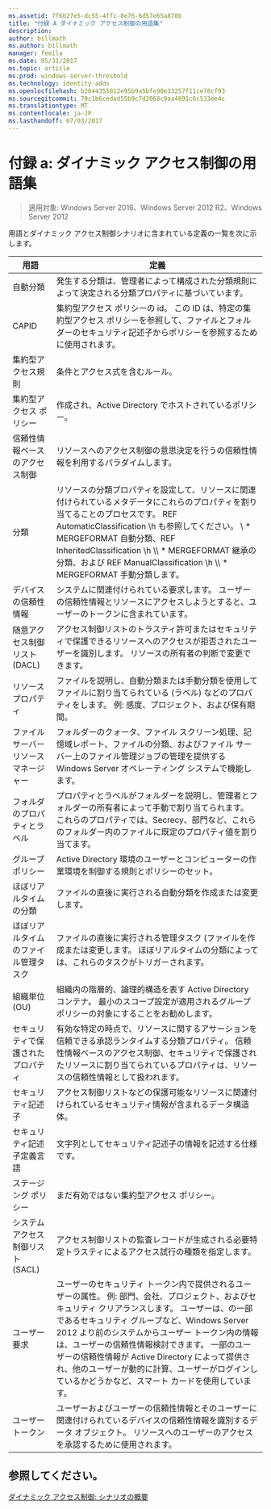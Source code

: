 ```yaml
---
ms.assetid: 7f6b27e5-dc55-4ffc-8e76-6d57e65a870b
title: "付録 A ダイナミック アクセス制御の用語集"
description: 
author: billmath
ms.author: billmath
manager: femila
ms.date: 05/31/2017
ms.topic: article
ms.prod: windows-server-threshold
ms.technology: identity-adds
ms.openlocfilehash: b2044355812e95b9a5bfe90e33257f11ce78cf93
ms.sourcegitcommit: 70c1b6cedad55b9c7d2068c9aa4891c6c533ee4c
ms.translationtype: MT
ms.contentlocale: ja-JP
ms.lasthandoff: 07/03/2017
---
```

# <a name="appendix-a-dynamic-access-control-glossary"></a>付録 a: ダイナミック アクセス制御の用語集

>適用対象: Windows Server 2016、Windows Server 2012 R2、Windows Server 2012

用語とダイナミック アクセス制御シナリオに含まれている定義の一覧を次に示します。  
  
|用語|定義|  
|--------|--------------|  
|自動分類|発生する分類は、管理者によって構成された分類規則によって決定される分類プロパティに基づいています。|  
|CAPID|集約型アクセス ポリシーの id。 この ID は、特定の集約型アクセス ポリシーを参照して、ファイルとフォルダーのセキュリティ記述子からポリシーを参照するために使用されます。|  
|集約型アクセス規則|条件とアクセス式を含むルール。|  
|集約型アクセス ポリシー|作成され、Active Directory でホストされているポリシー。|  
|信頼性情報ベースのアクセス制御|リソースへのアクセス制御の意思決定を行うの信頼性情報を利用するパラダイムします。|  
|分類|リソースの分類プロパティを設定して、リソースに関連付けられているメタデータにこれらのプロパティを割り当てることのプロセスです。 REF AutomaticClassification \h も参照してください。 \\ * MERGEFORMAT 自動分類、REF InheritedClassification \h \\\ * MERGEFORMAT 継承の分類、および REF ManualClassification \h \\\ * MERGEFORMAT 手動分類します。|  
|デバイスの信頼性情報|システムに関連付けられている要求します。  ユーザーの信頼性情報とリソースにアクセスしようとすると、ユーザーのトークンに含まれています。|  
|随意アクセス制御リスト (DACL)|アクセス制御リストのトラスティ許可またはセキュリティで保護できるリソースへのアクセスが拒否されたユーザーを識別します。 リソースの所有者の判断で変更できます。|  
|リソース プロパティ|ファイルを説明し、自動分類または手動分類を使用してファイルに割り当てられている (ラベル) などのプロパティをします。 例: 感度、プロジェクト、および保有期間。|  
|ファイル サーバー リソース マネージャー|フォルダーのクォータ、ファイル スクリーン処理、記憶域レポート、ファイルの分類、およびファイル サーバー上のファイル管理ジョブの管理を提供する Windows Server オペレーティング システムで機能します。|  
|フォルダのプロパティとラベル|プロパティとラベルがフォルダーを説明し、管理者とフォルダーの所有者によって手動で割り当てられます。 これらのプロパティでは、Secrecy、部門など、これらのフォルダー内のファイルに既定のプロパティ値を割り当てます。|  
|グループ ポリシー|Active Directory 環境のユーザーとコンピューターの作業環境を制御する規則とポリシーのセット。|  
|ほぼリアルタイムの分類|ファイルの直後に実行される自動分類を作成または変更します。|  
|ほぼリアルタイムのファイル管理タスク|ファイルの直後に実行される管理タスク (ファイルを作成または変更します。 ほぼリアルタイムの分類によっては、これらのタスクがトリガーされます。|  
|組織単位 (OU)|組織内の階層的、論理的構造を表す Active Directory コンテナ。 最小のスコープ設定が適用されるグループ ポリシーの対象にすることをお勧めします。|  
|セキュリティで保護されたプロパティ|有効な特定の時点で、リソースに関するアサーションを信頼できる承認ランタイムする分類プロパティ。 信頼性情報ベースのアクセス制御、セキュリティで保護されたリソースに割り当てられているプロパティは、リソースの信頼性情報として扱われます。|  
|セキュリティ記述子|アクセス制御リストなどの保護可能なリソースに関連付けられているセキュリティ情報が含まれるデータ構造体。|  
|セキュリティ記述子定義言語|文字列としてセキュリティ記述子の情報を記述する仕様です。|  
|ステージング ポリシー|まだ有効ではない集約型アクセス ポリシー。|  
|システム アクセス制御リスト (SACL)|アクセス制御リストの監査レコードが生成される必要特定トラスティによるアクセス試行の種類を指定します。|  
|ユーザー要求|ユーザーのセキュリティ トークン内で提供されるユーザーの属性。 例: 部門、会社、プロジェクト、およびセキュリティ クリアランスします。  ユーザーは、の一部であるセキュリティ グループなど、Windows Server 2012 より前のシステムからユーザー トークン内の情報は、ユーザーの信頼性情報検討できます。 一部のユーザーの信頼性情報が Active Directory によって提供され、他のユーザーが動的に計算、ユーザーがログインしているかどうかなど、スマート カードを使用しています。|  
|ユーザー トークン|ユーザーおよびユーザーの信頼性情報とそのユーザーに関連付けられているデバイスの信頼性情報を識別するデータ オブジェクト。 リソースへのユーザーのアクセスを承認するために使用されます。|  
  
## <a name="see-also"></a>参照してください。  
[ダイナミック アクセス制御: シナリオの概要](Dynamic-Access-Control--Scenario-Overview.md)  
  


